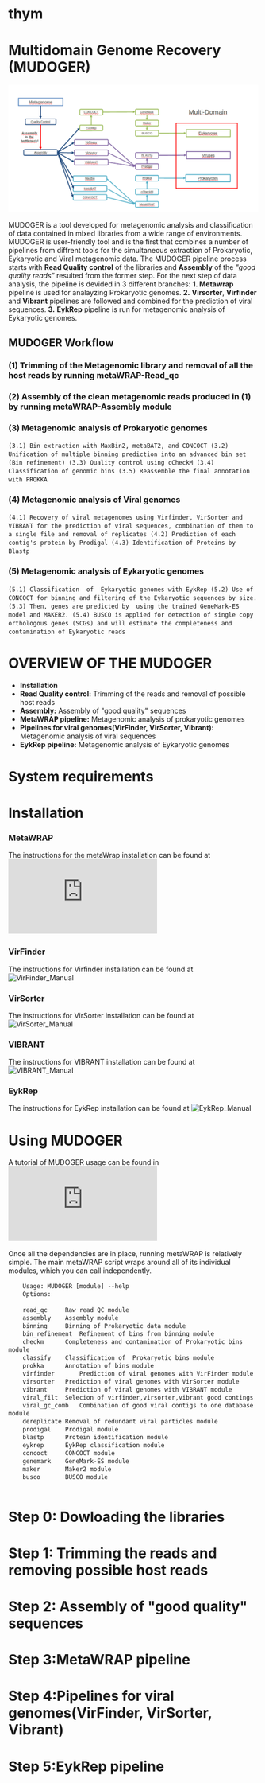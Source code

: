 # thym

 # Multidomain Genome Recovery (MUDOGER)
 
 
 ![](https://github.com/EfthymisF/folder-scripts/blob/master/index.png)
 
MUDOGER is a tool developed for metagenomic analysis and classification of data contained in mixed libraries from a wide range of environments. MUDOGER is user-friendly tool and is the first that combines a number of pipelines from diffrent tools for the simultaneous extraction of Prokaryotic, Eykaryotic and Viral metagenomic data. The MUDOGER pipeline process starts with **Read Quality control** of the libraries and **Assembly** of the *"good quality reads"* resulted from the former step. For the next step of data analysis, the pipeline is devided in 3 different branches: **1. Metawrap** pipeline is used for analayzing Prokaryotic genomes. **2.** **Virsorter**, **Virfinder** and **Vibrant** pipelines are followed and combined for the prediction of viral sequences. **3.** **EykRep** pipeline is run for metagenomic analysis of Eykaryotic genomes. 
 

## MUDOGER Workflow

###  (1) Trimming of the Metagenomic library and removal of all the host reads by running  metaWRAP-Read_qc

###  (2) Assembly of the clean metagenomic reads produced in **(1)** by running metaWRAP-Assembly module

###  (3) Metagenomic analysis of Prokaryotic genomes 
```(3.1) Bin extraction with MaxBin2, metaBAT2, and CONCOCT (3.2) Unification of multiple binning prediction into an advanced bin set (Bin refinement) (3.3) Quality control using cCheckM (3.4) Classification of genomic bins (3.5) Reassemble the final annotation with PROKKA```

###  (4) Metagenomic analysis of Viral genomes
```(4.1) Recovery of viral metagenomes using Virfinder, VirSorter and VIBRANT for the prediction of viral sequences, combination of them to a single file and removal of replicates (4.2) Prediction of each contig's protein by Prodigal (4.3) Identification of Proteins by Blastp``` 

###  (5) Metagenomic analysis of Eykaryotic genomes
```(5.1) Classification  of  Eykaryotic genomes with EykRep (5.2) Use of CONCOCT for binning and filtering of the Eykaryotic sequences by size.(5.3) Then, genes are predicted by  using the trained GeneMark-ES model and MAKER2. (5.4) BUSCO is applied for detection of single copy orthologous genes (SCGs) and will estimate the completeness and contamination of Eykaryotic reads```

             


# OVERVIEW OF THE MUDOGER

* **Installation** 
* **Read Quality control:** Trimming of the reads and removal of possible host reads
* **Assembly:** Assembly of "good quality" sequences
* **MetaWRAP pipeline:**  Metagenomic analysis of prokaryotic genomes
* **Pipelines for viral genomes(VirFinder, VirSorter, Vibrant):** Metagenomic analysis of viral sequences 
* **EykRep pipeline:** Metagenomic analysis of Eykaryotic genomes


# System requirements


# Installation

### MetaWRAP

The instructions for the metaWrap installation can be found at ![MetaWrap_Manual](https://github.com/EfthymisF/new/blob/master/Tutorial.md)

### VirFinder

The instructions for Virfinder installation can be found at ![VirFinder_Manual](https://github.com/jessieren/VirFinder)

### VirSorter

The instructions for VirSorter installation can be found at ![VirSorter_Manual](https://github.com/simroux/VirSorter) 

### VIBRANT 

The instructions for VIBRANT installation can be found at ![VIBRANT_Manual](https://github.com/AnantharamanLab/VIBRANT) 

### EykRep
The instructions for EykRep installation can be found at ![EykRep_Manual](https://github.com/patrickwest/EukRep_Pipeline ) 



# Using MUDOGER

A tutorial of MUDOGER usage can be found in ![Manual](https://github.com/EfthymisF/new/blob/master/Tutorial.md)

Once all the dependencies are in place, running metaWRAP is relatively simple. The main metaWRAP script wraps around all of its individual modules, which you can call independently.

```MUDOGER -h
	Usage: MUDOGER [module] --help
	Options:

	read_qc		Raw read QC module
	assembly	Assembly module
 	binning		Binning of Prokaryotic data module 
	bin_refinement	Refinement of bins from binning module
	checkm		Completeness and contamination of Prokaryotic bins module
	classify 	Classification of  Prokaryotic bins module
	prokka		Annotation of bins module
 	virfinder   	Prediction of viral genomes with VirFinder module 
	virsorter	Prediction of viral genomes with VirSorter module 
	vibrant		Prediction of viral genomes with VIBRANT module
 	viral_filt	Selecion of virfinder,virsorter,vibrant good contings 
	viral_gc_comb	Combination of good viral contigs to one database module	
	dereplicate	Removal of redundant viral particles module
	prodigal	Prodigal module	
	blastp		Protein identification module
	eykrep		EykRep classification module
	concoct		CONCOCT module
	genemark	GeneMark-ES module
	maker		Maker2 module
	busco		BUSCO module
	
 ```


# Step 0: Dowloading the libraries

# Step 1: Trimming the reads and removing possible host reads

# Step 2: Assembly of "good quality" sequences

# Step 3:MetaWRAP pipeline

# Step 4:Pipelines for viral genomes(VirFinder, VirSorter, Vibrant)

# Step 5:EykRep pipeline 


 


	

